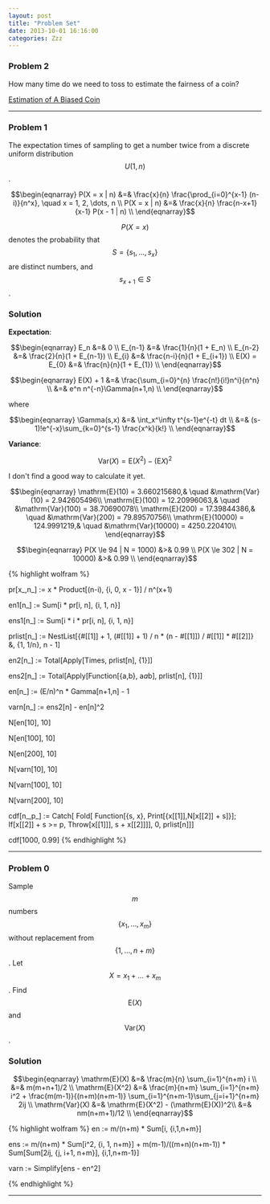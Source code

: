 ```yaml
---
layout: post
title: "Problem Set"
date: 2013-10-01 16:16:00
categories: Zzz
---
```


### Problem 2

How many time do we need to toss to estimate the fairness of a coin?

[Estimation of A Biased Coin](https://www.youtube.com/watch?v=2_S9ytglwM4)

---

### Problem 1

The expectation times of sampling to get a number twice from a discrete uniform distribution $$U(1,n)$$.

$$\begin{eqnarray}
P(X = x | n) &=& \frac{x}{n} \frac{\prod_{i=0}^{x-1} (n-i)}{n^x}, \quad x = 1, 2, \dots, n \\
P(X = x | n) &=& \frac{x}{n} \frac{n-x+1}{x-1} P(x - 1 | n) \\
\end{eqnarray}$$


$$P(X = x)$$ denotes the probability that $$S = \{s_1, ..., s_x\}$$ are distinct numbers, and $$s_{x+1} \in S$$.

### Solution

**Expectation**:

$$\begin{eqnarray}
E_n &=& 0 \\
E_{n-1} &=& \frac{1}{n}(1 + E_n) \\
E_{n-2} &=& \frac{2}{n}(1 + E_{n-1}) \\
E_{i} &=& \frac{n-i}{n}(1 + E_{i+1}) \\
E(X) = E_{0} &=& \frac{n}{n}(1 + E_{1}) \\
\end{eqnarray}$$

$$\begin{eqnarray}
E(X) + 1 &=& \frac{\sum_{i=0}^{n} \frac{n!}{i!}n^i}{n^n} \\
  &=& e^n n^{-n}\Gamma(n+1,n) \\
\end{eqnarray}$$

where

$$\begin{eqnarray}
\Gamma(s,x) &=& \int_x^\infty t^{s-1}e^{-t} dt \\
  &=& (s-1)!e^{-x}\sum_{k=0}^{s-1} \frac{x^k}{k!} \\
\end{eqnarray}$$

**Variance**:

$$\mathrm{Var}(X) = \mathrm{E}(X^2) - (\mathrm{E}X)^2$$

I don't find a good way to calculate it yet.

$$\begin{eqnarray}
\mathrm{E}(10) = 3.660215680,& \quad &\mathrm{Var}(10) = 2.942605496\\
\mathrm{E}(100) = 12.20996063,& \quad &\mathrm{Var}(100) = 38.70690078\\
\mathrm{E}(200) = 17.39844386,& \quad &\mathrm{Var}(200) = 79.89570756\\
\mathrm{E}(10000) = 124.9991219,& \quad &\mathrm{Var}(10000) = 4250.220410\\
\end{eqnarray}$$

$$\begin{eqnarray}
P(X \le 94 | N = 1000) &>& 0.99 \\
P(X \le 302 | N = 10000) &>& 0.99 \\
\end{eqnarray}$$

{% highlight wolfram %}

pr[x_,n_] := x * Product[(n-i), {i, 0, x - 1}] / n^(x+1)

en1[n_] := Sum[i * pr[i, n], {i, 1, n}]

ens1[n_] := Sum[i * i * pr[i, n], {i, 1, n}]


prlist[n_] := NestList[{#[[1]] + 1, (#[[1]] + 1) / n * (n - #[[1]]) / #[[1]] * #[[2]]} &, {1, 1/n}, n - 1]

en2[n_] := Total[Apply[Times, prlist[n], {1}]]

ens2[n_] := Total[Apply[Function[{a,b}, a*a*b], prlist[n], {1}]]


en[n_] := (E/n)^n * Gamma[n+1,n] - 1

varn[n_] := ens2[n] - en[n]^2

N[en[10], 10]

N[en[100], 10]

N[en[200], 10]

N[varn[10], 10]

N[varn[100], 10]

N[varn[200], 10]

cdf[n_,p_] := 
  Catch[
    Fold[
      Function[{s, x}, Print[{x[[1]],N[x[[2]] + s]}];
        If[x[[2]] + s >= p, 
           Throw[x[[1]]], 
           s + x[[2]]]], 
      0, prlist[n]]]
           
cdf[1000, 0.99]
{% endhighlight %}

---

### Problem 0

Sample $$m$$ numbers $$\{x_1, \dots, x_m\}$$ without replacement from $$\{1, \dots, n+m\}$$. Let $$X = x_1 + \dots + x_m$$. Find $$\mathrm{E}(X)$$ and $$\mathrm{Var}(X)$$. 

### Solution

$$\begin{eqnarray}
\mathrm{E}(X) &=& \frac{m}{n} \sum_{i=1}^{n+m} i \\
  &=& m(m+n+1)/2 \\
\mathrm{E}(X^2) &=& \frac{m}{n+m} \sum_{i=1}^{n+m} i^2 + \frac{m(m-1)}{(n+m)(n+m-1)} \sum_{i=1}^{n+m-1}\sum_{j=i+1}^{n+m} 2ij \\
\mathrm{Var}(X) &=& \mathrm{E}(X^2) - (\mathrm{E}(X))^2\\
  &=& nm(n+m+1)/12 \\
\end{eqnarray}$$

{% highlight wolfram %}
en := m/(n+m) * Sum[i, {i,1,n+m}]

ens := m/(n+m) * Sum[i^2, {i, 1, n+m}] + m(m-1)/((m+n)(n+m-1)) * Sum[Sum[2*i*j, {j, i+1, n+m}], {i,1,n+m-1}]

varn := Simplify[ens - en^2]

{% endhighlight %}

---


